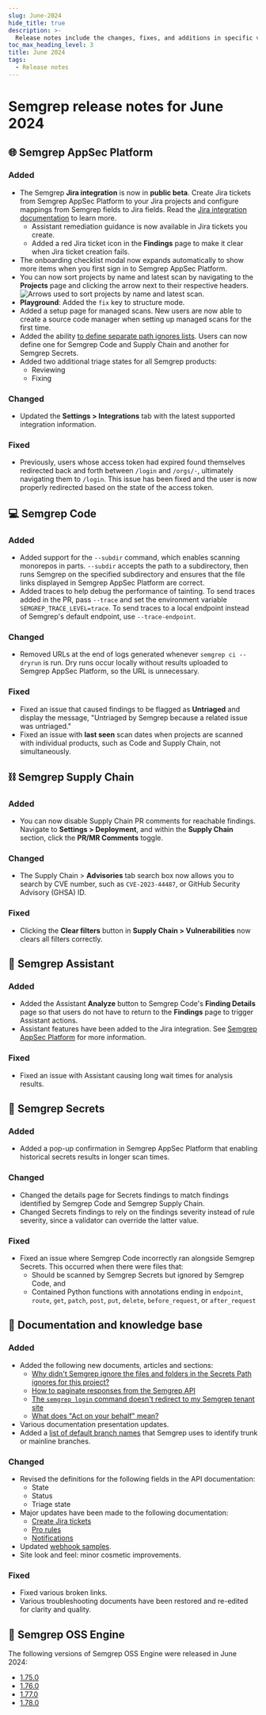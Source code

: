 ```yaml
---
slug: June-2024
hide_title: true
description: >-
  Release notes include the changes, fixes, and additions in specific versions of Semgrep.
toc_max_heading_level: 3
title: June 2024
tags:
  - Release notes
---
```


# Semgrep release notes for June 2024

## 🌐 Semgrep AppSec Platform

### Added

- The Semgrep **Jira integration** is now in **public beta**. Create Jira tickets from Semgrep AppSec Platform to your Jira projects and configure mappings from Semgrep fields to Jira fields. Read the [Jira integration documentation](/semgrep-appsec-platform/jira#enable-the-jira-integration) to learn more.
  - Assistant remediation guidance is now available in Jira tickets you create. <!-- 14994 -->
  - Added a red Jira ticket icon in the **Findings** page to make it clear when Jira ticket creation fails.  <!-- 14835 -->
- The onboarding checklist modal now expands automatically to show more items when you first sign in to Semgrep AppSec Platform. <!-- 14987 -->
- You can now sort projects by name and latest scan by navigating to the **Projects** page and clicking the arrow next to their respective headers. <!-- 14923 -->
![Arrows used to sort projects by name and latest scan.](/img/release-notes-project-sorting.png#bordered)
- **Playground**: Added the `fix` key to structure mode.
- Added a setup page for managed scans. New users are now able to create a source code manager when setting up managed scans for the first time.
- Added the ability [to define separate path ignores lists](/ignoring-files-folders-code#define-ignored-files-and-folders-in-semgrep-appsec-platform). Users can now define one for Semgrep Code and Supply Chain and another for Semgrep Secrets.
- Added two additional triage states for all Semgrep products:
  - Reviewing
  - Fixing

### Changed

- Updated the **Settings > Integrations** tab with the latest supported integration information. <!--15042 -->

### Fixed

- Previously, users whose access token had expired found themselves redirected back and forth between `/login` and `/orgs/-`, ultimately navigating them to `/login`. This issue has been fixed and the user is now properly redirected based on the state of the access token.

## 💻 Semgrep Code

### Added

- Added support for the `--subdir` command, which enables scanning monorepos in parts. `--subdir` accepts the path to a subdirectory, then runs Semgrep on the specified subdirectory and ensures that the file links displayed in Semgrep AppSec Platform are correct.
- Added traces to help debug the performance of tainting. To send traces added in the PR, pass `--trace` and set the environment variable `SEMGREP_TRACE_LEVEL=trace`. To send traces to a local endpoint instead of Semgrep's default endpoint, use `--trace-endpoint`.

### Changed

- Removed URLs at the end of logs generated whenever `semgrep ci --dryrun` is run. Dry runs occur locally without results uploaded to Semgrep AppSec Platform, so the URL is unnecessary.

### Fixed

- Fixed an issue that caused findings to be flagged as **Untriaged** and display the message, "Untriaged by Semgrep because a related issue was untriaged."
- Fixed an issue with **last seen** scan dates when projects are scanned with individual products, such as Code and Supply Chain, not simultaneously.

## ⛓️  Semgrep Supply Chain

### Added

- You can now disable Supply Chain PR comments for reachable findings. Navigate to **Settings > Deployment**, and within the **Supply Chain** section, click the <i class="fa-solid fa-toggle-large-on"></i> **PR/MR Comments** toggle.

### Changed

- The Supply Chain > **Advisories** tab search box now allows you to search by CVE number, such as `CVE-2023-44487`, or GitHub Security Advisory (GHSA) ID.

### Fixed

- Clicking the **Clear filters** button in **Supply Chain > Vulnerabilities** now clears all filters correctly. <!-- 15004 -->

## 🤖 Semgrep Assistant

### Added

- Added the Assistant **Analyze** button to Semgrep Code's **Finding Details** page so that users do not have to return to the **Findings** page to trigger Assistant actions.
- Assistant features have been added to the Jira integration. See [Semgrep AppSec Platform](#-semgrep-appsec-platform) for more information.

### Fixed

- Fixed an issue with Assistant causing long wait times for analysis results.

## 🔐 Semgrep Secrets

### Added

- Added a pop-up confirmation in Semgrep AppSec Platform that enabling historical secrets results in longer scan times.

### Changed

- Changed the details page for Secrets findings to match findings identified by Semgrep Code and Semgrep Supply Chain.
- Changed Secrets findings to rely on the findings severity instead of rule severity, since a validator can override the latter value.

### Fixed

- Fixed an issue where Semgrep Code incorrectly ran alongside Semgrep Secrets. This occurred when there were files that:
  - Should be scanned by Semgrep Secrets but ignored by Semgrep Code, and
  - Contained Python functions with annotations ending in `endpoint`, `route`, `get`, `patch`, `post`, `put`, `delete`, `before_request`, or `after_request`

## 📝 Documentation and knowledge base

### Added

- Added the following new documents, articles and sections:
  - [Why didn't Semgrep ignore the files and folders in the Secrets Path ignores for this project?](http://localhost:3000/docs/kb/semgrep-secrets/per-product-ignore-not-working)
  - [How to paginate responses from the Semgrep API](/kb/integrations/pagination)
  - [The `semgrep login` command doesn't redirect to my Semgrep tenant site](/kb/semgrep-appsec-platform/semgrep-login-cli-tenant)
  - [What does "Act on your behalf" mean?](/kb/semgrep-appsec-platform/act-on-your-behalf)
- Various documentation presentation updates.
- Added a [list of default branch names](/semgrep-code/glossary#default-branch) that Semgrep uses to identify trunk or mainline branches.

### Changed

<!-- 15039 -->
- Revised the definitions for the following fields in the API documentation:
  - State
  - Status
  - Triage state
- Major updates have been made to the following documentation:
  - [Create Jira tickets](/semgrep-appsec-platform/jira)
  - [Pro rules](/semgrep-code/pro-rules)
  - [Notifications](/semgrep-appsec-platform/notifications)
- Updated [webhook samples](/semgrep-appsec-platform/webhooks#semgrep-findings-object).
- Site look and feel: minor cosmetic improvements.

### Fixed

- Fixed various broken links.
- Various troubleshooting documents have been restored and re-edited for clarity and quality.

## 🔧 Semgrep OSS Engine

The following versions of Semgrep OSS Engine were released in June 2024:

- [<i class="fas fa-external-link fa-xs"></i>1.75.0](https://github.com/semgrep/semgrep/releases/tag/v1.75.0)
- [<i class="fas fa-external-link fa-xs"></i>1.76.0](https://github.com/semgrep/semgrep/releases/tag/v1.76.0)
- [<i class="fas fa-external-link fa-xs"></i>1.77.0](https://github.com/semgrep/semgrep/releases/tag/v1.77.0)
- [<i class="fas fa-external-link fa-xs"></i>1.78.0](https://github.com/semgrep/semgrep/releases/tag/v1.78.0)
